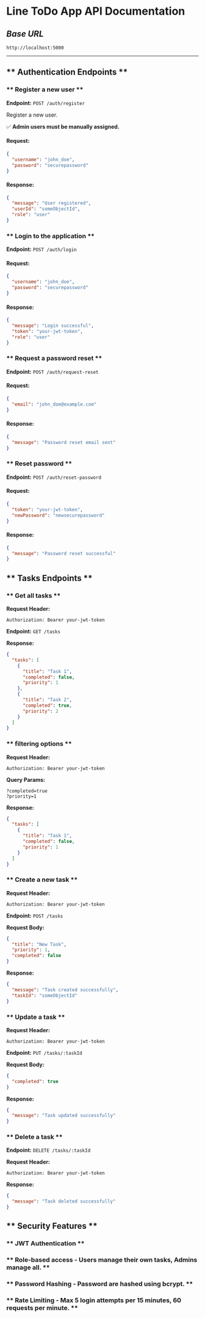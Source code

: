 # Line ToDo App API Documentation

## _Base URL_

```
http://localhost:5000

```

---

## ** Authentication Endpoints **

### ** Register a new user **

**Endpoint:** `POST /auth/register`

Register a new user.

✅ **Admin users must be manually assigned.**

#### **Request:**

```json
{
  "username": "john_doe",
  "password": "securepassword"
}
```

#### **Response:**

```json
{
  "message": "User registered",
  "userId": "someObjectId",
  "role": "user"
}
```

### ** Login to the application **

**Endpoint:** `POST /auth/login`

#### **Request:**

```json
{
  "username": "john_doe",
  "password": "securepassword"
}
```

#### **Response:**

```json
{
  "message": "Login successful",
  "token": "your-jwt-token",
  "role": "user"
}
```

### ** Request a password reset **

**Endpoint:** `POST /auth/request-reset`

#### **Request:**

```json
{
  "email": "john_doe@example.com"
}
```

#### **Response:**

```json
{
  "message": "Password reset email sent"
}
```

### ** Reset password **

**Endpoint:** `POST /auth/reset-password`

#### **Request:**

```json
{
  "token": "your-jwt-token",
  "newPassword": "newsecurepassword"
}
```

#### **Response:**

```json
{
  "message": "Password reset successful"
}
```

## ** Tasks Endpoints **

### ** Get all tasks **

**Request Header:**

```
Authorization: Bearer your-jwt-token
```

**Endpoint:** `GET /tasks`

**Response:**

```json
{
  "tasks": [
    {
      "title": "Task 1",
      "completed": false,
      "priority": 1
    },
    {
      "title": "Task 2",
      "completed": true,
      "priority": 2
    }
  ]
}
```

### ** filtering options **

**Request Header:**

```
Authorization: Bearer your-jwt-token
```

**Query Params:**

```
?completed=true
?priority=1
```

**Response:**

```json
{
  "tasks": [
    {
      "title": "Task 1",
      "completed": false,
      "priority": 1
    }
  ]
}
```

### ** Create a new task **

**Request Header:**

```
Authorization: Bearer your-jwt-token
```

**Endpoint:** `POST /tasks`

**Request Body:**

```json
{
  "title": "New Task",
  "priority": 1,
  "completed": false
}
```

**Response:**

```json
{
  "message": "Task created successfully",
  "taskId": "someObjectId"
}
```

### ** Update a task **

**Request Header:**

```
Authorization: Bearer your-jwt-token
```

**Endpoint:** `PUT /tasks/:taskId`

**Request Body:**

```json
{
  "completed": true
}
```

**Response:**

```json
{
  "message": "Task updated successfully"
}
```

### ** Delete a task **

**Endpoint:** `DELETE /tasks/:taskId`

**Request Header:**

```
Authorization: Bearer your-jwt-token
```

**Response:**

```json
{
  "message": "Task deleted successfully"
}
```

## ** Security Features **

### ** JWT Authentication **

### ** Role-based access - Users manage their own tasks, Admins manage all. **

### ** Password Hashing - Password are hashed using bcrypt. **

### ** Rate Limiting - Max 5 login attempts per 15 minutes, 60 requests per minute. **

